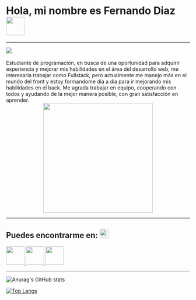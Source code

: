 <div>
<h1 class="title">Hola, mi nombre es Fernando Diaz <img src="https://c.tenor.com/xS_t2ANBv9UAAAAj/elsalla.gif" width="50" height="50"></h1>
<hr>
<img src="https://cdn.discordapp.com/attachments/963137601152364554/1002719968237985792/Black_Modern_Personal_LinkedIn_Banner_1500_500_px.png">
<br><br>
Estudiante de programación, en busca de una oportunidad para adquirir experiencia y mejorar mis habilidades en el área del desarrollo web, me interesaría trabajar como Fullstack, pero actualmente me manejo más en el mundo del front y estoy formandome día a día para ir mejorando mis habilidades en el back. Me agrada trabajar en equipo, cooperando con todos y ayudando de la mejor manera posible, con gran satisfacción en aprender.
<div align="center">

<img src="https://media.giphy.com/media/PI3QGKFN6XZUCMMqJm/giphy.gif" width="300">

</div>
<hr>

<h2>Puedes encontrarme en: <img src="https://c.tenor.com/JO4sqBp4t44AAAAj/dm4uz3-foekoe.gif" width="25" height="25"></h2>
<a href="https://www.linkedin.com/in/fernandodiaz62/">
<img src="https://img.icons8.com/fluency/344/linkedin.png" width="50" height="50"></img>
</a>

<a href="https://twitter.com/MetalDev_06">
<img src="https://img.icons8.com/color/344/twitter-squared.png" width="50" height="50"></img>
</a>

<a href="https://www.instagram.com/fernydiaz62/">
<img src="https://img.icons8.com/fluency/344/instagram-new.png" width="50" height="50"></img>
</a>
<hr>

![Anurag's GitHub stats](https://github-readme-stats.vercel.app/api?username=Metaldev-06&show_icons=true&theme=white)

[![Top Langs](https://github-readme-stats.vercel.app/api/top-langs/?username=Metaldev-06&langs_count=8)](https://github.com/anuraghazra/github-readme-stats)
